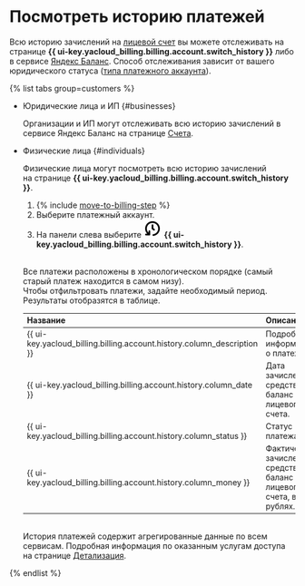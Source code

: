 # Посмотреть историю платежей

Всю историю зачислений на [лицевой счет](../concepts/personal-account.md#balance) вы можете отслеживать на странице **{{ ui-key.yacloud_billing.billing.account.switch_history }}** либо в сервисе [Яндекс Баланс](https://yandex.ru/support/balance/operations/find-bill.html). Способ отслеживания зависит от вашего юридического статуса ([типа платежного аккаунта](../concepts/billing-account.md#ba-types)).

{% list tabs group=customers %}
        
- Юридические лица и ИП {#businesses}
  
  Организации и ИП могут отслеживать всю историю зачислений в сервисе Яндекс Баланс на странице [Счета](https://balance.yandex.ru/invoices.xml).
  
- Физические лица {#individuals}
  
  Физические лица могут посмотреть всю историю зачислений на странице **{{ ui-key.yacloud_billing.billing.account.switch_history }}**.

  1. {% include [move-to-billing-step](../_includes/move-to-billing-step.md) %}
  1. Выберите платежный аккаунт.
  1. На панели слева выберите ![image](../../_assets/console-icons/clock-arrow-rotate-left.svg) **{{ ui-key.yacloud_billing.billing.account.switch_history }}**.

  <br/>Все платежи расположены в хронологическом порядке (самый старый платеж находится в самом низу).
  <br/>Чтобы отфильтровать платежи, задайте необходимый период. Результаты отобразятся в таблице.
  
    
  Название  | Описание
  ----- | -----
  {{ ui-key.yacloud_billing.billing.account.history.column_description }} | Подробная информация о платеже.
  {{ ui-key.yacloud_billing.billing.account.history.column_date }} | Дата зачисления средств на баланс лицевого счета.
  {{ ui-key.yacloud_billing.billing.account.history.column_status }} | Статус платежа.
  {{ ui-key.yacloud_billing.billing.account.history.column_money }} | Фактически зачисленные средства на баланс лицевого счета, в рублях.
  

  
  <br/>История платежей содержит агрегированные данные по всем сервисам. Подробная информация по оказанным услугам доступа на странице [Детализация](../operations/check-charges.md).
  
{% endlist %}
